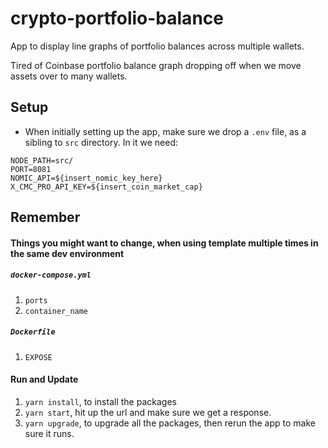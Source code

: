 # crypto-portfolio-balance
App to display line graphs of portfolio balances across multiple wallets. 

Tired of Coinbase portfolio balance graph dropping off when we move assets over to 
many wallets. 

## Setup
* When initially setting up the app, make sure we drop a `.env` file, as a sibling to `src` directory. In it we need:
```
NODE_PATH=src/
PORT=8081
NOMIC_API=${insert_nomic_key_here}
X_CMC_PRO_API_KEY=${insert_coin_market_cap}
```

## Remember
#### Things you might want to change, when using template multiple times in the same dev environment
##### `docker-compose.yml`
1. `ports`
1. `container_name`
##### `Dockerfile`
1. `EXPOSE`
#### Run and Update
1. `yarn install`, to install the packages
1. `yarn start`, hit up the url and make sure we get a response.
1. `yarn upgrade`, to upgrade all the packages, then rerun the app to make sure it runs.